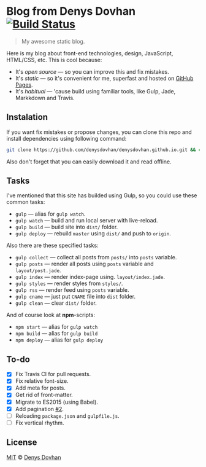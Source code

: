 # Blog from Denys Dovhan [![Build Status][travis-bange]][travis-link]

> My awesome static blog.

Here is my blog about front-end technologies, design, JavaScript, HTML/CSS, etc. This is cool because:

* It's _open source_ — so you can improve this and fix mistakes.
* It's _static_ — so it's convenient for me, superfast and hosted on [GitHub Pages][gh-pages].
* It's _habitual_ — 'cause build using familiar tools, like Gulp, Jade, Markkdown and Travis.

## Instalation

If you want fix mistakes or propose changes, you can clone this repo and install dependencies using following command:

```bash
git clone https://github.com/denysdovhan/denysdovhan.github.io.git && cd denysdovhan.github.io && npm i
```

Also don't forget that you can easily download it and read offline.

## Tasks

I've mentioned that this site has builded using Gulp, so you could use these common tasks:

* `gulp` — alias for `gulp watch`.
* `gulp watch` — build and run local server with live-reload.
* `gulp build` — build site into `dist/` folder.
* `gulp deploy` — rebuild `master` using `dist/` and push to `origin`.

Also there are these specified tasks:

* `gulp collect` — collect all posts from `posts/` into `posts` variable.
* `gulp posts` — render all posts using `posts` variable and `layout/post.jade`.
* `gulp index` — render index-page using. `layout/index.jade`.
* `gulp styles` — render styles from `styles/`.
* `gulp rss` — render feed using `posts` variable.
* `gulp cname` — just put `CNAME` file into `dist` folder.
* `gulp clean` — clear `dist/` folder.

And of course look at **npm**-scripts:

* `npm start` — alias for `gulp watch`
* `npm build` — alias for `gulp build`
* `npm deploy` — alias for `gulp deploy`

## To-do

* [x] Fix Travis CI for pull requests.
* [x] Fix relative font-size.
* [x] Add meta for posts.
* [x] Get rid of front-matter.
* [x] Migrate to ES2015 (using Babel).
* [x] Add pagination [#2](https://github.com/denysdovhan/denysdovhan.github.io/pull/2).
* [ ] Reloading `package.json` and `gulpfile.js`.
* [ ] Fix vertical rhythm.

## License

[MIT][mit-license] © [Denys Dovhan][denysdovhan]

[travis-bange]: https://travis-ci.org/denysdovhan/denysdovhan.github.io.svg?branch=premaster
[travis-link]: https://travis-ci.org/denysdovhan/denysdovhan.github.io
[gh-pages]: https://pages.github.com/
[mit-license]: http://opensource.org/licenses/MIT
[denysdovhan]: http://denysdovhan.com/
